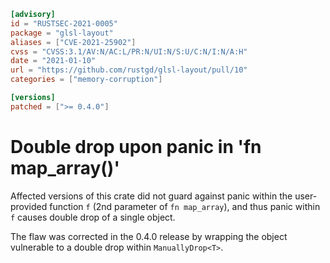 ```toml
[advisory]
id = "RUSTSEC-2021-0005"
package = "glsl-layout"
aliases = ["CVE-2021-25902"]
cvss = "CVSS:3.1/AV:N/AC:L/PR:N/UI:N/S:U/C:N/I:N/A:H"
date = "2021-01-10"
url = "https://github.com/rustgd/glsl-layout/pull/10"
categories = ["memory-corruption"]

[versions]
patched = [">= 0.4.0"]
```

# Double drop upon panic in 'fn map_array()'

Affected versions of this crate did not guard against panic within the user-provided function `f` (2nd parameter of `fn map_array`), and thus panic within `f` 
causes double drop of a single object.

The flaw was corrected in the 0.4.0 release by wrapping the object vulnerable
to a double drop within `ManuallyDrop<T>`.
